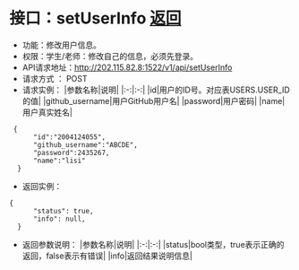 ﻿# 接口：setUserInfo [返回](./REDEME.md)
- 功能：修改用户信息。
- 权限：学生/老师：修改自己的信息，必须先登录。
- API请求地址：http://202.115.82.8:1522/v1/api/setUserInfo
- 请求方式 ： POST
- 请求实例：
|参数名称|说明|
|:-:|:-:|
|id|用户的ID号。对应表USERS.USER_ID的值|
|github_username|用户GitHub用户名|
|password|用户密码|
|name|用户真实姓名|

```
 {
      "id":"2004124055",
      "github_username":"ABCDE", 
      "password":2435267,
      "name":"lisi"
  }
```
- 返回实例：
```
{ 
      "status": true,
      "info": null,    
  }
```
- 返回参数说明：
|参数名称|说明|
|:-:|:-:|
|status|bool类型，true表示正确的返回，false表示有错误|
|info|返回结果说明信息|




